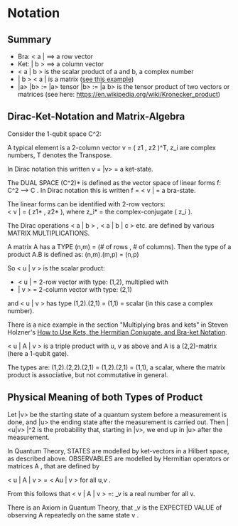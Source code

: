 # Notation

## Summary

* Bra: < a |  ==> a row vector
* Ket: | b >  ==> a column vector
* < a | b > is the scalar product of a and b, a complex number
* | b >  < a | is a matrix ([see this example](https://www.matheretter.de/wiki/spaltenvektor-mal-zeilenvektor))
*  |a> |b> := |a> tensor |b>  :=  |a b>  is the tensor product of two vectors or matrices (see here: https://en.wikipedia.org/wiki/Kronecker_product)

##  Dirac-Ket-Notation and Matrix-Algebra

Consider the 1-qubit space C^2: 

A typical element is a 2-column vector  v = ( z1 , z2 )^T, z_i are complex numbers, T denotes the Transpose.

In Dirac notation this written  v = |v>  =  a ket-state.

The DUAL SPACE  (C^2)* is defined as the vector space of linear forms  f: C^2 --> C . In Dirac notation this is written  f = < v | =  a bra-state.

The linear forms can be identified with 2-row vectors:                 
< v |  = ( z1* , z2* ), where z_i* = the complex-conjugate ( z_i ).


The Dirac operations < a | b > , < a | b | c > etc. are defined by various MATRIX MULTIPLICATIONS.

A matrix A has a TYPE (n,m) = (# of rows , # of columns).
Then the type of a product A.B is defined as: (n,m).(m,p)  =  (n,p)

So < u | v > is the scalar product:

* < u | = 2-row vector with type: (1,2), multiplied with 
* | v > = 2-column vector with type: (2,1) 

and < u | v > has type (1,2).(2,1) = (1,1) = scalar (in this case a complex number).

There is a nice example in the section "Multiplying bras and kets" in Steven Holzner's [How to Use Kets, the Hermitian Conjugate, and Bra-ket Notation](https://www.dummies.com/education/science/quantum-physics/how-to-use-kets-the-hermitian-conjugate-and-bra-ket-notation/).

< u | A | v > is a triple product with u, v as above and A is a (2,2)-matrix (here a 1-qubit gate).

The types are: (1,2).(2,2).(2,1) = (1,2).(2,1) = (1,1), a scalar, 
where the matrix product is associative, but not commutative in general.


## Physical Meaning of both Types of Product

Let |v> be the starting state of a quantum system before a measurement is done, and |u> the ending state
after the measurement is carried out. Then | <u|v> |^2  is the probability that, starting in |v>, we end up
in |u> after the measurement.

In Quantum Theory, STATES are modelled by ket-vectors in a Hilbert space, as described above.
OBSERVABLES are modelled by Hermitian operators or matrices A , that are defined by

< u | A | v >  =  < Au | v >   for all  u,v .

From this follows that  < v | A | v > =: <A>_v   is a real number for all  v.

There is an Axiom in Quantum Theory, that <A>_v is the EXPECTED VALUE of observing A repeatedly on the same state v .      
  
